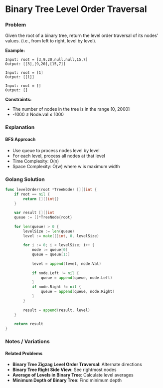 # Binary Tree Level Order Traversal

### Problem
Given the root of a binary tree, return the level order traversal of its nodes' values. (i.e., from left to right, level by level).

**Example:**
```
Input: root = [3,9,20,null,null,15,7]
Output: [[3],[9,20],[15,7]]

Input: root = [1]
Output: [[1]]

Input: root = []
Output: []
```

**Constraints:**
- The number of nodes in the tree is in the range [0, 2000]
- -1000 ≤ Node.val ≤ 1000

### Explanation

#### **BFS Approach**
- Use queue to process nodes level by level
- For each level, process all nodes at that level
- Time Complexity: O(n)
- Space Complexity: O(w) where w is maximum width

### Golang Solution

```go
func levelOrder(root *TreeNode) [][]int {
    if root == nil {
        return [][]int{}
    }
    
    var result [][]int
    queue := []*TreeNode{root}
    
    for len(queue) > 0 {
        levelSize := len(queue)
        level := make([]int, 0, levelSize)
        
        for i := 0; i < levelSize; i++ {
            node := queue[0]
            queue = queue[1:]
            
            level = append(level, node.Val)
            
            if node.Left != nil {
                queue = append(queue, node.Left)
            }
            if node.Right != nil {
                queue = append(queue, node.Right)
            }
        }
        
        result = append(result, level)
    }
    
    return result
}
```

### Notes / Variations

#### **Related Problems**
- **Binary Tree Zigzag Level Order Traversal**: Alternate directions
- **Binary Tree Right Side View**: See rightmost nodes
- **Average of Levels in Binary Tree**: Calculate level averages
- **Minimum Depth of Binary Tree**: Find minimum depth

